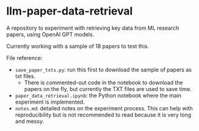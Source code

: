 # llm-paper-data-retrieval

A repository to experiment with retrieving key data from ML research papers, using OpenAI GPT models.

Currently working with a sample of 18 papers to test this.

File reference:
- `save_paper_txts.py`: run this first to download the sample of papers as txt files.
  - There is commented-out code in the notebook to download the papers on the fly, but currently the TXT files are used to save time.
- `paper_data_retrieval.ipynb`: the Python notebook where the main experiment is implemented.
- `notes.md`: detailed notes on the experiment process. This can help with reproducibility but is not recommended to read because it is very long and messy.
